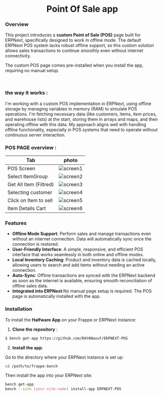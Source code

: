 <h1 align="center" >
  Point Of Sale app
</h1>

### Overview
This project introduces a **custom Point of Sale (POS)** page built for ERPNext, specifically designed to work in offline mode. The default ERPNext POS system lacks robust offline support, so this custom solution allows sales transactions to continue smoothly even without internet connectivity.

The custom POS page comes pre-installed when you install the app, requiring no manual setup.

<br>

### the way it works :
I'm working with a custom POS implementation in ERPNext, using offline storage by managing variables in memory (RAM) to simulate POS operations. I'm fetching necessary data (like customers, items, item prices, and warehouse lists) at the start, storing them in arrays and maps, and then operating offline with this data. My approach aligns well with handling offline functionality, especially in POS systems that need to operate without continuous server interaction.

### POS PAGE overview :
| Tab | photo |
|-----|-------|
|POS Screen             | ![screen1](https://github.com/user-attachments/assets/8203e211-a192-476c-882c-a40cbe0a7f79)|
|Select ItemGroup       | ![screen2](https://github.com/user-attachments/assets/1fd57f82-19af-44dd-8cae-a19dd4f36515)|
|Get All Item (Filtred) | ![screen3](https://github.com/user-attachments/assets/5854b6cc-7a35-4f05-843f-2c1037819ada)|
|Selecting customer     | ![screen4](https://github.com/user-attachments/assets/43698fd7-1f24-44d8-a3d2-77e148b2a9e9)|
|Click on Item to sell  | ![screen5](https://github.com/user-attachments/assets/99e2ecb9-2b70-4263-84d0-fcac043fb5a4)|
|Item Details Cart      | ![screen6](https://github.com/user-attachments/assets/a3cc0681-975d-4e11-bed8-6155a7421259)|



### Features
- **Offline Mode Support**: Perform sales and manage transactions even without an internet connection. Data will automatically sync once the connection is restored.
- **User-Friendly Interface**: A simple, responsive, and efficient POS interface that works seamlessly in both online and offline modes.
- **Local Inventory Caching**: Product and inventory data is cached locally, allowing users to search and add items without needing an active connection.
- **Auto-Sync**: Offline transactions are synced with the ERPNext backend as soon as the internet is available, ensuring smooth reconciliation of offline sales data.
- **Integrated into ERPNext**:No manual page setup is required. The POS page is automatically installed with the app.

### Installation
To install the **Halfware App** on your Frappe or ERPNext instance: 
1. **Clone the repository** : 
```bash
$ bench get-app https://github.com/RAYANaouf/ERPNEXT-POS
```
2. **Install the app**:

Go to the directory where your ERPNext instance is set up:
```bash
cd /path/to/frappe-bench
```
Then install the app into your ERPNext site:

```bash
bench get-app  
bench --site [your-site-name] install-app ERPNEXT-POS
```
